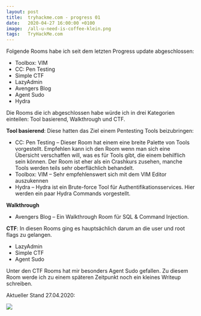 ```yaml
---
layout: post
title:  tryhackme.com - progress 01
date:   2020-04-27 16:00:00 +0100
image:  /all-u-need-is-coffee-klein.png
tags:   TryHackMe.com
---
```

Folgende Rooms habe ich seit dem letzten Progress update abgeschlossen:
* Toolbox: VIM
* CC: Pen Testing
* Simple CTF
* LazyAdmin
* Avengers Blog
* Agent Sudo
* Hydra

Die Rooms die ich abgeschlossen habe würde ich in drei Kategorien einteilen: Tool basierend, Walkthrough und CTF.

**Tool basierend**: Diese hatten das Ziel einem Pentesting Tools beizubringen:
* CC: Pen Testing – Dieser Room hat einem eine breite Palette von Tools vorgestellt. Empfehlen kann ich den Room wenn man sich eine Übersicht verschaffen will, was es für Tools gibt, die einem behilflich sein können. Der Room ist eher als ein Crashkurs zusehen, manche Tools werden teils sehr oberflächlich behandelt.
* Toolbox: VIM – Sehr empfehlenswert sich mit dem VIM Editor auszukennen
* Hydra – Hydra ist ein Brute-force Tool für Authentifikationsservices. Hier werden ein paar Hydra Commands vorgestellt.

**Walkthrough**
* Avengers Blog – Ein Walkthrough Room für SQL & Command Injection.

**CTF**: In diesen Rooms ging es hauptsächlich darum an die user und root flags zu gelangen.
* LazyAdmin
* Simple CTF
* Agent Sudo

Unter den CTF Rooms hat mir besonders Agent Sudo gefallen. Zu diesem Room werde ich zu einem späteren Zeitpunkt noch ein kleines Writeup schreiben.

Aktueller Stand 27.04.2020:

![]({{site.baseurl}}/img/posts/tryhackme-progress-01/uebersicht-01.png)
